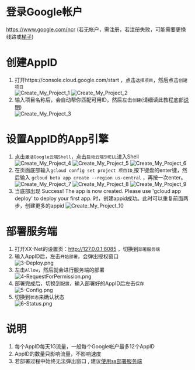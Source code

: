 # 登录Google帐户 #
https://www.google.com/ncr (若无帐户，需注册，若注册失败，可能需要更换线路或[梯子](https://wsgzao.github.io/post/fq))  

# 创建AppID #
1. 打开https://console.cloud.google.com/start ，点击`选择项目`，然后点击`创建项目`  
![Create_My_Project_1](https://cloud.githubusercontent.com/assets/19320102/26750556/af503ee2-4858-11e7-811b-30367691d912.png)
![Create_My_Project_2](https://cloud.githubusercontent.com/assets/19320102/26750550/6abaaed4-4858-11e7-8386-e07f0391325f.png)
2. 输入项目名称后，会自动帮你匹配可用ID，然后左击`创建`(请细读此教程底部[说明](#说明))  
![Create_My_Project_3](https://cloud.githubusercontent.com/assets/19320102/26750564/00414760-4859-11e7-910d-983dfdea17af.png)

# 设置AppID的App引擎 #
1. 点击`激活Google云端Shell`，点击`启动云端SHELL`进入Shell
![Create_My_Project_4](https://cloud.githubusercontent.com/assets/19320102/26750594/bb6ac110-4859-11e7-8d57-d5cf3a6b4e0a.png)
![Create_My_Project_5](https://cloud.githubusercontent.com/assets/19320102/26750604/df6bd4c8-4859-11e7-88a0-5cfc9fee94e0.png)
![Create_My_Project_6](https://cloud.githubusercontent.com/assets/19320102/26750642/815227c4-485a-11e7-81f7-d544f35650d3.png)
2. 在页面底部输入`gcloud config set project 项目ID`,按下键盘的enter键，然后输入 `gcloud beta app create --region us-central` ，再按一次enter。
![Create_My_Project_7](https://cloud.githubusercontent.com/assets/19320102/26750655/a038fc8a-485a-11e7-88ed-1fdb19f971ae.png)
![Create_My_Project_8](https://cloud.githubusercontent.com/assets/19320102/26750667/dcd4ca16-485a-11e7-8474-afac8dc25996.png)
![Create_My_Project_9](https://cloud.githubusercontent.com/assets/19320102/26750674/f2b29160-485a-11e7-8a4c-d1f5367c016f.png)
3. 当底部出现 Success! The app is now created. Please use 'gcloud app deploy' to deploy your first app. 时，创建appid成功。此时可以重复前面两步，创建更多的appid
![Create_My_Project_10](https://cloud.githubusercontent.com/assets/19320102/26750675/0b68f654-485b-11e7-982c-b9fcffca63cc.png)

# 部署服务端 #
1. 打开XX-Net的设置页：http://127.0.0.1:8085 ，切换到`部署服务端`
2. 输入AppID后，左击`开始部署`，会弹出授权窗口  
![3-Deploy.png](https://cloud.githubusercontent.com/assets/5118705/19356731/61e3b1ca-91a1-11e6-85b3-c4e034d99d65.png)
3. 左击`Allow`，然后就会进行服务端的部署  
![4-RequestForPermission.png](https://cloud.githubusercontent.com/assets/5118705/19356129/501fa69e-919f-11e6-9b7a-549e4a0151de.png)
4. 部署完成后，切换到`配置`，输入部署好的AppID后左击`保存`  
![5-Config.png](https://cloud.githubusercontent.com/assets/5118705/19356467/884aaba8-91a0-11e6-9f45-4d4648510d64.png)
5. 切换到`状态`来确认状态  
![6-Status.png](https://cloud.githubusercontent.com/assets/5118705/19358167/87d799a4-91a7-11e6-8e1c-ee29c53ae18e.png)

# 说明 #
1. 每个AppID每天1G流量，一般每个Google帐户最多12个AppID
2. AppID的数量只影响流量，不影响速度
3. 若部署过程中始终无法弹出窗口 , 建议[使用ss部署服务端](https://github.com/jzp820927/Deploy_XXNET_Server)